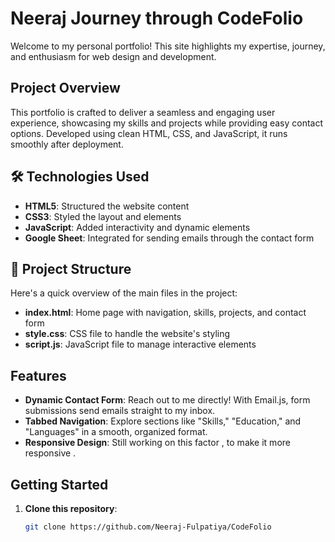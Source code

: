 # Neeraj Journey through CodeFolio


Welcome to my personal portfolio! This site highlights my expertise, journey, and enthusiasm for web design and development. 
##  Project Overview

This portfolio is crafted to deliver a seamless and engaging user experience, showcasing my skills and projects while providing easy contact options.
Developed using clean HTML, CSS, and JavaScript, it runs smoothly after deployment.

## 🛠️ Technologies Used

- **HTML5**: Structured the website content 
- **CSS3**: Styled the layout and elements 
- **JavaScript**: Added interactivity and dynamic elements 
- **Google Sheet**: Integrated for sending emails through the contact form 
 
## 📁 Project Structure

Here's a quick overview of the main files in the project:

- **index.html**: Home page with navigation, skills, projects, and contact form
- **style.css**: CSS file to handle the website's styling
- **script.js**: JavaScript file to manage interactive elements
 
##  Features

- **Dynamic Contact Form**: Reach out to me directly! With Email.js, form submissions send emails straight to my inbox. 
- **Tabbed Navigation**: Explore sections like "Skills," "Education," and "Languages" in a smooth, organized format.
- **Responsive Design**: Still working on this factor , to make it more responsive .
 
##  Getting Started

1. **Clone this repository**:
   ```bash
   git clone https://github.com/Neeraj-Fulpatiya/CodeFolio
